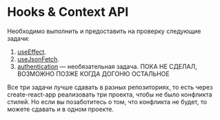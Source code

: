Hooks & Context API
===

Необходимо выполнить и предоставить на проверку следующие задачи:

1. [useEffect](use-effect).
1. [useJsonFetch](use-json-fetch).
1. [authentication](authentication) — необязательная задача. ПОКА НЕ СДЕЛАЛ, ВОЗМОЖНО ПОЗЖЕ КОГДА ДОГОНЮ ОСТАЛЬНОЕ

Все три задачи лучше сдавать в разных репозиториях, то есть через create-react-app реализовать три проекта, чтобы не было конфликта стилей. Но если вы позаботитесь о том, что конфликта не будет, то можете сдавать и в одном проекте.
